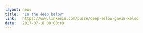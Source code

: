 ```yaml
---
layout: news
title:  "In the deep below"
link:   https://www.linkedin.com/pulse/deep-below-gavin-kelso
date:   2017-07-18 00:00:00
---
```

